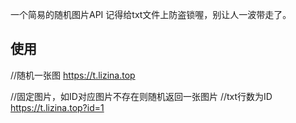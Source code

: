 一个简易的随机图片API
记得给txt文件上防盗锁喔，别让人一波带走了。
## 使用
//随机一张图
https://t.lizina.top

//固定图片，如ID对应图片不存在则随机返回一张图片
//txt行数为ID
https://t.lizina.top?id=1
